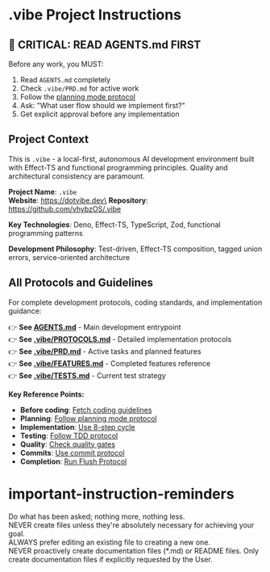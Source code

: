 # .vibe Project Instructions

## 🚨 **CRITICAL: READ AGENTS.md FIRST**

Before any work, you MUST:

1. Read `AGENTS.md` completely
2. Check `.vibe/PRD.md` for active work
3. Follow the [planning mode protocol](.vibe/PROTOCOLS.md#planning-mode-protocol)
4. Ask: "What user flow should we implement first?"
5. Get explicit approval before any implementation

## **Project Context**

This is `.vibe` - a local-first, autonomous AI development environment built with Effect-TS and functional programming principles. Quality and architectural consistency are paramount.

**Project Name**: `.vibe`\
**Website**: https://dotvibe.dev\
**Repository**: https://github.com/vhybzOS/.vibe

**Key Technologies**: Deno, Effect-TS, TypeScript, Zod, functional programming patterns

**Development Philosophy**: Test-driven, Effect-TS composition, tagged union errors, service-oriented architecture

## **All Protocols and Guidelines**

For complete development protocols, coding standards, and implementation guidance:

👉 **See [AGENTS.md](AGENTS.md)** - Main development entrypoint\
👉 **See [.vibe/PROTOCOLS.md](.vibe/PROTOCOLS.md)** - Detailed implementation protocols\
👉 **See [.vibe/PRD.md](.vibe/PRD.md)** - Active tasks and planned features\
👉 **See [.vibe/FEATURES.md](.vibe/FEATURES.md)** - Completed features reference\
👉 **See [.vibe/TESTS.md](.vibe/TESTS.md)** - Current test strategy

**Key Reference Points:**

- **Before coding**: [Fetch coding guidelines](.vibe/PROTOCOLS.md#coding-protocols)
- **Planning**: [Follow planning mode protocol](.vibe/PROTOCOLS.md#planning-mode-protocol)
- **Implementation**: [Use 8-step cycle](.vibe/PROTOCOLS.md#8-step-implementation-cycle)
- **Testing**: [Follow TDD protocol](.vibe/PROTOCOLS.md#test-driven-development)
- **Quality**: [Check quality gates](.vibe/PROTOCOLS.md#quality-gates)
- **Commits**: [Use commit protocol](.vibe/PROTOCOLS.md#commit-protocol)
- **Completion**: [Run Flush Protocol](.vibe/PROTOCOLS.md#flush-protocol)

# important-instruction-reminders

Do what has been asked; nothing more, nothing less.\
NEVER create files unless they're absolutely necessary for achieving your goal.\
ALWAYS prefer editing an existing file to creating a new one.\
NEVER proactively create documentation files (*.md) or README files. Only create documentation files if explicitly requested by the User.
